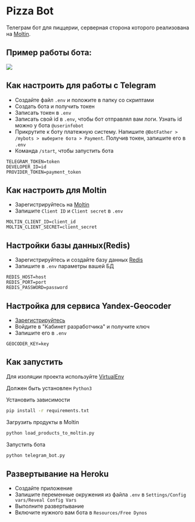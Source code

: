 # Pizza Bot
Телеграм бот для пиццерии, серверная сторона которого реализована на
 [Moltin](https://www.moltin.com/).

## Пример работы бота:
![](bot_sample.gif)
 
## Как настроить для работы с Telegram
* Создайте файл `.env` и положите в папку со скриптами
* Создать бота и получить токен
* Записать токен в `.env`
* Записать свой id в `.env`, чтобы бот отправлял вам логи. Узнать id можно у бота 
`@userinfobot`
* Прикрутите к боту платежную систему. Напишите `@BotFather > /mybots > выберите бота > Payment`.
 Получив токен, запишите его в `.env`
* Команда `/start`, чтобы запустить бота
```text
TELEGRAM_TOKEN=token
DEVELOPER_ID=id
PROVIDER_TOKEN=payment_token
```

## Как настроить для Moltin 
* Зарегистрируйтесь на [Moltin](https://www.moltin.com)
* Запишите `Client ID` и `Client secret` в `.env`
```text
MOLTIN_CLIENT_ID=client_id
MOLTIN_CLIENT_SECRET=client_secret
```

## Настройки базы данных(Redis)
* Зарегистрируйтесь и создайте базу данных [Redis](https://redislabs.com/)
* Запишите в `.env` параметры вашей БД
```text
REDIS_HOST=host
REDIS_PORT=port
REDIS_PASSWORD=password
```

## Настройка для сервиса Yandex-Geocoder
* [Зарегистрируйтесь](https://tech.yandex.ru/maps/geocoder/)
* Войдите в "Кабинет разработчика" и получите ключ
* Запишите его в `.env`
```text
GEOCODER_KEY=key
```


## Как запустить 
Для изоляции проекта используйте [VirtualEnv](https://docs.python.org/3/library/venv.html)

Должен быть установлен `Python3` 

Установить зависимости
```bash
pip install -r requirements.txt
```
Загрузить продукты в Moltin
```bash
python load_products_to_moltin.py
```


Запустить бота
```bash
python telegram_bot.py
```

## Развертывание на Heroku
* Создайте приложение
* Запишите переменные окружения из файла `.env`
 в `Settings/Config vars/Reveal Config Vars`
* Выполните развертывание
* Включите нужного вам бота в `Resources/Free Dynos`